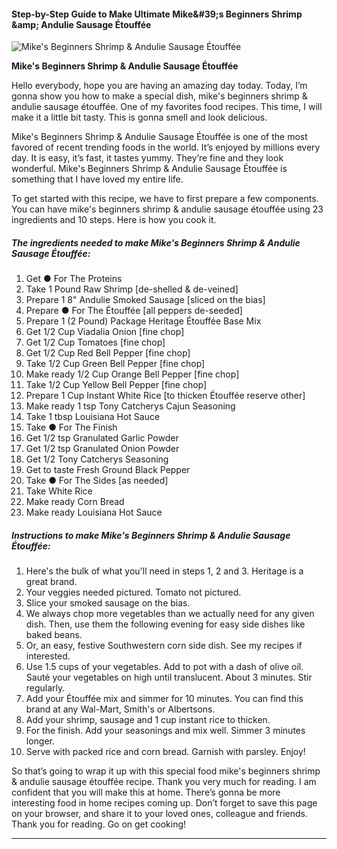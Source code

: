             

#### Step-by-Step Guide to Make Ultimate Mike&amp;#39;s Beginners Shrimp &amp;amp; Andulie Sausage Étouffée

![Mike's Beginners Shrimp &amp; Andulie Sausage Étouffée](https://img-global.cpcdn.com/recipes/53498703c5dcc869/751x532cq70/mikes-beginners-shrimp-andulie-sausage-etouffee-recipe-main-photo.jpg)

**Mike's Beginners Shrimp &amp; Andulie Sausage Étouffée**

Hello everybody, hope you are having an amazing day today. Today, I’m gonna show you how to make a special dish, mike's beginners shrimp & andulie sausage étouffée. One of my favorites food recipes. This time, I will make it a little bit tasty. This is gonna smell and look delicious.

Mike's Beginners Shrimp & Andulie Sausage Étouffée is one of the most favored of recent trending foods in the world. It’s enjoyed by millions every day. It is easy, it’s fast, it tastes yummy. They’re fine and they look wonderful. Mike's Beginners Shrimp & Andulie Sausage Étouffée is something that I have loved my entire life.

To get started with this recipe, we have to first prepare a few components. You can have mike's beginners shrimp & andulie sausage étouffée using 23 ingredients and 10 steps. Here is how you cook it.

##### The ingredients needed to make Mike's Beginners Shrimp & Andulie Sausage Étouffée:

1.  Get ● For The Proteins
2.  Take 1 Pound Raw Shrimp \[de-shelled & de-veined\]
3.  Prepare 1 8" Andulie Smoked Sausage \[sliced on the bias\]
4.  Prepare ● For The Étouffée \[all peppers de-seeded\]
5.  Prepare 1 (2 Pound) Package Heritage Étouffée Base Mix
6.  Get 1/2 Cup Viadalia Onion \[fine chop\]
7.  Get 1/2 Cup Tomatoes \[fine chop\]
8.  Get 1/2 Cup Red Bell Pepper \[fine chop\]
9.  Take 1/2 Cup Green Bell Pepper \[fine chop\]
10.  Make ready 1/2 Cup Orange Bell Pepper \[fine chop\]
11.  Take 1/2 Cup Yellow Bell Pepper \[fine chop\]
12.  Prepare 1 Cup Instant White Rice \[to thicken Étouffée reserve other\]
13.  Make ready 1 tsp Tony Catcherys Cajun Seasoning
14.  Take 1 tbsp Louisiana Hot Sauce
15.  Take ● For The Finish
16.  Get 1/2 tsp Granulated Garlic Powder
17.  Get 1/2 tsp Granulated Onion Powder
18.  Get 1/2 Tony Catcherys Seasoning
19.  Get to taste Fresh Ground Black Pepper
20.  Take ● For The Sides \[as needed\]
21.  Take White Rice
22.  Make ready Corn Bread
23.  Make ready Louisiana Hot Sauce

##### Instructions to make Mike's Beginners Shrimp & Andulie Sausage Étouffée:

1.  Here's the bulk of what you'll need in steps 1, 2 and 3. Heritage is a great brand.
2.  Your veggies needed pictured. Tomato not pictured.
3.  Slice your smoked sausage on the bias.
4.  We always chop more vegetables than we actually need for any given dish. Then, use them the following evening for easy side dishes like baked beans.
5.  Or, an easy, festive Southwestern corn side dish. See my recipes if interested.
6.  Use 1.5 cups of your vegetables. Add to pot with a dash of olive oil. Sauté your vegetables on high until translucent. About 3 minutes. Stir regularly.
7.  Add your Étouffée mix and simmer for 10 minutes. You can find this brand at any Wal-Mart, Smith's or Albertsons.
8.  Add your shrimp, sausage and 1 cup instant rice to thicken.
9.  For the finish. Add your seasonings and mix well. Simmer 3 minutes longer.
10.  Serve with packed rice and corn bread. Garnish with parsley. Enjoy!

So that’s going to wrap it up with this special food mike's beginners shrimp & andulie sausage étouffée recipe. Thank you very much for reading. I am confident that you will make this at home. There’s gonna be more interesting food in home recipes coming up. Don’t forget to save this page on your browser, and share it to your loved ones, colleague and friends. Thank you for reading. Go on get cooking!

* * *